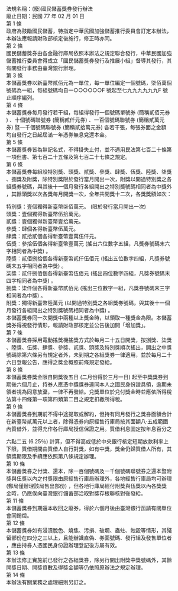 法規名稱：(廢)國民儲蓄獎券發行辦法  
廢止日期：民國 77 年 02 月 01 日  
第 1 條  
政府為鼓勵國民儲蓄，特指定中華民國加強儲蓄推行委員會訂定本辦法，  
本辦法應報請財政部核定後施行，修正時亦同。  
第 2 條  
國民儲蓄獎券由各金融行庫局依照本辦法之規定聯合發行，中華民國加強  
儲蓄推行委員會得成立「國民儲蓄獎券發行及推展小組」督導其發行，其  
有關發行事務由臺灣銀行辦理。  
第 3 條  
本儲蓄獎券以新臺幣貳佰元為一單位，每一單位編定一個號碼，柒佰萬個  
號碼為一組，每組號碼均自一○○○○○○F 號起至七九九九九九九F 號  
止順序編列。  
第 4 條  
本儲蓄獎券每月發行若干組，每組得發行一個號碼單號券 (簡稱貳佰元券  
) 、十個號碼聯號券 (簡稱貳仟元券) 、一百個號碼聯號券 (簡稱貳萬元  
券) 暨一千個號碼聯號券 (簡稱貳拾萬元券) 各若干張，每張券面之金額  
均自發行之日起屆滿一年憑券無息兌還本金。  
第 5 條  
本儲蓄獎券皆為無記名式，不得掛失止付，並不適用民法第七百二十條第  
一項但書、第七百二十五條及第七百二十七條之規定。  
第 6 條  
本儲蓄獎券每組設特別獎、頭獎、貳獎、參獎、肆獎、伍獎、陸獎、柒獎  
、捌獎及附獎，除特別獎限於發行當月開出一次，附獎以開過特別獎之各  
組獎券號碼，與其後十一個月發行各組開出之特別獎號碼相同者為中獎外  
，其餘頭獎以次各獎每月開獎一次，全年共開獎十二次，各獎獎額如次：  


特別獎：壹個獨得新臺幣柒佰萬元。 (限於發行當月開出一次)  
頭獎：壹個獨得新臺幣伍拾萬元。  
貳獎：壹個獨得新臺幣壹拾萬元。  
參獎：肆個各得新臺幣伍萬元。  
肆獎：貳拾貳個各得新臺幣壹萬伍仟元。  
伍獎：參拾伍個各得新臺幣壹萬元 (搖出六位數字五組，凡獎券號碼末六  
字相同者為中獎) 。  
陸獎：貳佰捌拾個各得新臺幣貳仟伍佰元 (搖出五位數字四組，凡獎券號  
碼末五字相同者為中獎) 。  
柒獎：貳仟捌佰個各得新臺幣伍佰元 (搖出四位數字四組，凡獎券號碼末  
四字相同者為中獎) 。  
捌獎：柒仟個各得新臺幣貳佰元 (搖出三位數字一組，凡獎券號碼末三字  
相同者為中獎) 。  
附獎：獨得新臺幣陸萬元 (以開過特別獎之各組獎券號碼，與其後十一個  
月發行各組開出之特別獎號碼相同者為中獎) 。  
本儲蓄獎券同一次開獎中兩種以上獎金時，以領取一種獎金為限。本儲蓄  
獎券得視發行情形，報請財政部核定並公告後加開「增加獎」。  
第 7 條  
本儲蓄獎券採用電動搖獎機搖獎方式於每月二十五日開獎，按捌獎、柒獎  
、陸獎、伍獎、肆獎、參獎、貳獎、頭獎及特別獎順次搖出，開出之中獎  
號碼除第六條另有規定者外，未到期之各組獎券一律適用，並於每月二十  
六日登報公告，應得之獎金概照前條規定發給。  
第 8 條  
本儲蓄獎券獎金限自開獎後五日 (二月份得於三月一日) 起至中獎獎券到  
期後六個月止，持券人應憑中獎獎券連同本人之國民身份證具領，逾期未  
領者視為同意放棄，一律不再發給。兌獎單位於兌付獎金時並應依所得稅  
法第十四條第一項第四類第二目之規定扣繳所得稅。  
第 9 條  
本儲蓄獎券到期前不得中途提取或解約，但持有同月發行之獎券面額合計  
在新臺幣貳萬元以上者，除得憑券向原經售行庫局按其面額八‧五成範圍  
內質借外，並得充作各行庫局授信保證之用。質借利息固定按年息百分之  


六點二五 (6.25％) 計算，但不得高或低於中央銀行核定短期放款利率上  
下限，質借期間由質借人自行對獎，如有中獎，獎金仍歸質借人所有，其  
領獎期限及手續應依照第八條規定辦理。  
第 10 條  
本儲蓄獎券之付獎、還本，除一百個號碼及一千個號碼聯號券之還本暨附  
獎與伍獎以內之付獎限由原經售行庫局辦理外，各地經售行庫局均可辦理  
(郵局僅辦理該局售出部份) ，但各地行庫局經付附獎與伍獎以內各獎獎  
金時，仍應俟向臺灣銀行儲蓄部洽取對獎存根聯核對後發給。  
第 11 條  
本儲蓄獎券到期還本收回之廢券，得於六個月後由臺灣銀行函請有關單位  
會同銷燬。  
第 12 條  
本儲蓄獎券如有浸漬脫色、燒焦、污損、破爛、蟲蛀、蝕毀等情形，其殘  
留部份在四分之三以上，且能辦識直偽、券面號碼、發行組及發售單位者  
，應由持券人憑國民身份證辦理登記後方屬有效。  
第 13 條  
本辦法修正實施前已發行之各組獎券，除另行開出附獎中獎號碼外，其餘  
開獎日期、開獎資數及得獎金額等仍依照原辦法之規定辦理。  
第 14 條  
本辦法有關業務之處理細則另訂之。  


